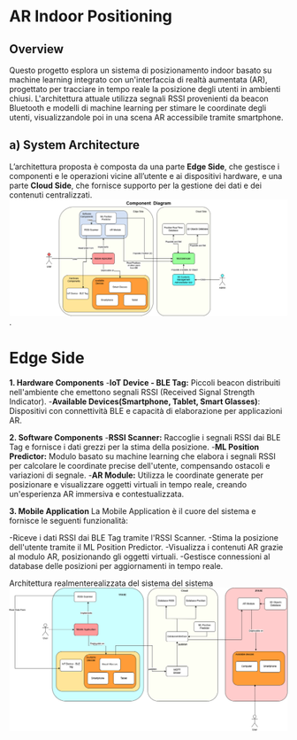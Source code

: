 # AR Indoor Positioning
## Overview
Questo progetto esplora un sistema di posizionamento indoor basato su machine learning integrato con un'interfaccia di realtà aumentata (AR), progettato per tracciare in tempo reale la posizione degli
utenti in ambienti chiusi. L'architettura attuale utilizza segnali RSSI provenienti da beacon Bluetooth e modelli di machine learning per stimare le coordinate degli utenti, visualizzandole poi in una 
scena AR accessibile tramite smartphone.

## a) System Architecture
L’architettura proposta è composta da una parte **Edge Side**, che gestisce i componenti e le operazioni vicine all’utente e ai dispositivi hardware, e una parte **Cloud Side**, che fornisce supporto per la gestione dei dati e dei contenuti centralizzati.
![architettura](https://github.com/teresaconte5/Tesi-AR_Indoor_Positioning/blob/main/images/Architettura_proposta.png).
# Edge Side #
**1. Hardware Components**
-**IoT Device - BLE Tag:**  Piccoli beacon distribuiti nell'ambiente che emettono segnali RSSI (Received Signal Strength Indicator).
-**Available Devices(Smartphone, Tablet, Smart Glasses)**: Dispositivi con connettività BLE e capacità di elaborazione per applicazioni AR.

**2. Software Components**
-**RSSI Scanner:** Raccoglie i segnali RSSI dai BLE Tag e fornisce i dati grezzi per la stima della posizione.
-**ML Position Predictor:** Modulo basato su machine learning che elabora i segnali RSSI per calcolare le coordinate precise dell'utente, compensando ostacoli e variazioni di segnale.
-**AR Module:** Utilizza le coordinate generate per posizionare e visualizzare oggetti virtuali in tempo reale, creando un'esperienza AR immersiva e contestualizzata.

**3. Mobile Application**
La Mobile Application è il cuore del sistema e fornisce le seguenti funzionalità:

-Riceve i dati RSSI dai BLE Tag tramite l'RSSI Scanner.
-Stima la posizione dell'utente tramite il ML Position Predictor.
-Visualizza i contenuti AR grazie al modulo AR, posizionando gli oggetti virtuali.
-Gestisce connessioni al database delle posizioni per aggiornamenti in tempo reale.

Architettura realmenterealizzata del sistema del sistema
![architettura](https://github.com/teresaconte5/Tesi-AR_Indoor_Positioning/blob/main/images/Architettura_Realizzata.png)


